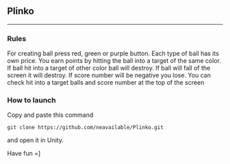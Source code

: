 ## Plinko
____
 
### Rules

For creating ball press red, green or purple button. Each type of ball has its own price. You earn points by hitting the ball into a target of the same color. If ball hit into a target of other color ball will destroy. If ball will fall of the screen it will destroy. If score number will be negative you lose. You can check hit into a target balls and score number at the top of the screen

### How to launch

Copy and paste this command

```
git clone https://github.com/neavailable/Plinko.git
```

and open it in Unity.

Have fun =]
